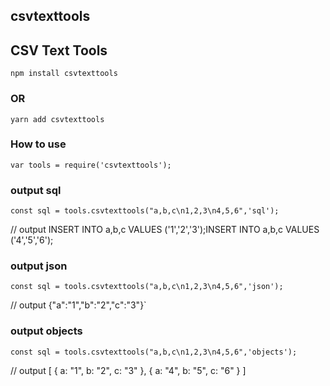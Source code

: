## csvtexttools

## CSV Text Tools

`npm install csvtexttools`

### OR

`yarn add csvtexttools`

### How to use

`var tools = require('csvtexttools');`

### output sql

`const sql = tools.csvtexttools("a,b,c\n1,2,3\n4,5,6",'sql');`

// output INSERT INTO a,b,c VALUES ('1','2','3');INSERT INTO a,b,c VALUES ('4','5','6');

### output json

`const sql = tools.csvtexttools("a,b,c\n1,2,3\n4,5,6",'json');`

// output {"a":"1","b":"2","c":"3"}`

### output objects

`const sql = tools.csvtexttools("a,b,c\n1,2,3\n4,5,6",'objects');`

// output [
    { a: "1", b: "2", c: "3" },
    { a: "4", b: "5", c: "6" }
]
